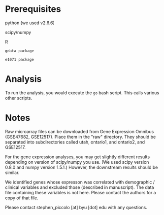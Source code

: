 Prerequisites
====

  python (we used v2.6.6)

  scipy/numpy

  R

    gdata package

    e1071 package

Analysis
====

To run the analysis, you would execute the ```go``` bash script. This calls various other scripts.

Notes
====

Raw microarray files can be downloaded from Gene Expression Omnibus (GSE47682, GSE12517). Place them in the "raw" directory. They should be separated into subdirectories called utah, ontario1, and ontario2, and GSE12517.

For the gene expression analyses, you may get slightly different results depending on version of scipy/numpy you use. (We used scipy version 0.8.0 and numpy version 1.5.1.) However, the downstream results should be similar.

We identified genes whose expresson was correlated with demographic / clinical variables and excluded those (described in manuscript). The data file containing these variables is not here. Please contact the authors for a copy of that file.

Please contact stephen_piccolo [at] byu [dot] edu with any questions.
